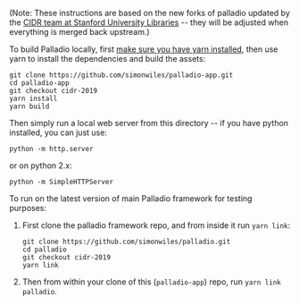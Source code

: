 (Note: These instructions are based on the new forks of palladio updated by the [CIDR team at Stanford University Libraries](https://cidr.stanford.edu) -- they will be adjusted when everything is merged back upstream.)

To build Palladio locally, first [make sure you have yarn installed](https://yarnpkg.com/en/docs/install), then use yarn to install the dependencies and build the assets:

```
git clone https://github.com/simonwiles/palladio-app.git
cd palladio-app
git checkout cidr-2019
yarn install
yarn build
```

Then simply run a local web server from this directory -- if you have python installed, you can just use:
```
python -m http.server
```
or on python 2.x:
```
python -m SimpleHTTPServer
```

To run on the latest version of main Palladio framework for testing purposes:

1) First clone the palladio framework repo, and from inside it run `yarn link`:

    ```
    git clone https://github.com/simonwiles/palladio.git
    cd palladio
    git checkout cidr-2019
    yarn link
    ```

2) Then from within your clone of this (`palladio-app`) repo, run `yarn link palladio`.
